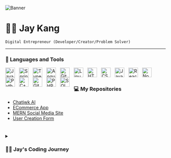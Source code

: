 ![Banner](https://user-images.githubusercontent.com/108297706/234366267-38da21cb-b9ca-4a6a-99ba-b04569e2ad77.JPG)
# :weight_lifting_man: Jay Kang

`Digital Entrepreneur (Developer/Creator/Problem Solver)`



---

### 🧰 Languages and Tools

<img align="left" alt="Java" width="30px" style="padding-right:10px;" src="https://cdn.jsdelivr.net/gh/devicons/devicon/icons/java/java-original.svg"/>
<img align="left" alt="Spring" width="30px" style="padding-right:10px;" src="https://cdn.jsdelivr.net/gh/devicons/devicon/icons/spring/spring-original.svg" />
<img align="left" alt="TypeScript" width="30px" style="padding-right:10px;" src="https://cdn.jsdelivr.net/gh/devicons/devicon/icons/typescript/typescript-plain.svg" />
<img align="left" alt="Angular" width="30px" style="padding-right:10px;" src="https://cdn.jsdelivr.net/gh/devicons/devicon/icons/angularjs/angularjs-plain.svg" />
<img align="left" alt="Git" width="30px" style="padding-right:10px;" src="https://cdn.jsdelivr.net/gh/devicons/devicon/icons/git/git-original.svg" />
<img align="left" alt="Linux" width="30px" style="padding-right:10px;" src="https://cdn.jsdelivr.net/gh/devicons/devicon/icons/linux/linux-original.svg" />
<img align="left" alt="HTML" width="30px" style="padding-right:10px;" src="https://cdn.jsdelivr.net/gh/devicons/devicon/icons/html5/html5-plain.svg" />
<img align="left" alt="CSS" width="30px" style="padding-right:10px;" src="https://cdn.jsdelivr.net/gh/devicons/devicon/icons/css3/css3-plain.svg" />
<img align="left" alt="JavaScript" width="30px" style="padding-right:10px;" src="https://cdn.jsdelivr.net/gh/devicons/devicon/icons/javascript/javascript-plain.svg" />
<img align="left" alt="React" width="30px" style="padding-right:10px;" src="https://cdn.jsdelivr.net/gh/devicons/devicon/icons/react/react-original.svg" />
<img align="left" alt="NodeJS" width="30px" style="padding-right:10px;" src="https://cdn.jsdelivr.net/gh/devicons/devicon/icons/nodejs/nodejs-original.svg" />
<img align="left" alt="Python" width="30px" style="padding-right:10px;" src="https://cdn.jsdelivr.net/gh/devicons/devicon/icons/python/python-plain.svg" />
<img align="left" alt="C++" width="30px" style="padding-right:10px;" src="https://cdn.jsdelivr.net/gh/devicons/devicon/icons/cplusplus/cplusplus-line.svg" />
<img align="left" alt="GitHub" width="30px" style="padding-right:10px;" src="https://cdn.jsdelivr.net/gh/devicons/devicon/icons/github/github-original.svg" />
<img align="left" alt="PHP" width="30px" style="padding-right:10px;" src="https://cdn.jsdelivr.net/gh/devicons/devicon/icons/php/php-plain.svg" />
<img align="left" alt="SQL" width="30px" style="padding-right:10px;" src="https://cdn.jsdelivr.net/gh/devicons/devicon/icons/mysql/mysql-plain.svg" />
<br />

#

### :computer: My Repositories
- <a href="https://github.com/kangjay88/chatjwk_ai">Chatjwk AI</a>
- <a href="https://github.com/kangjay88/ECommerce_J88">ECommerce App</a>
- <a href="https://github.com/kangjay88/DemoMediaJK">MERN Social Media Site</a>
- <a href="https://github.com/kangjay88/fetakehome-usercreationform">User Creation Form</a>

#

<details>
 <summary><h3>👨‍💻 Jay's Coding Journey</h3></summary>
  My passion in technology began with our lab’s dedication to decrease veteran’s healthcare costs, while increasing their quality of care. At the VA,  I gained experience in managing and analyzing medical data, presenting affordable, accurate testing methods to providers. From there, my desire to learn more technology grew, and I started to study computer programming. It led me to completing a comprehensive bootcamp, where I gained a variety of experiences in Python, JavaScript, Java, SQL, REST APIs, etc. <br>
  My experience in managing and analyzing medical data at the VA, coupled with my comprehensive coding bootcamp training, has equipped me with the skills to make a valuable contribution to your team. I am a self-starter, passionate about using my technical expertise to make a positive impact.

#
 
#### Currently looking for career opportunities. Reach out to me on:
[<a href="https://www.linkedin.com/in/kangjay88/"><img src="https://img.shields.io/badge/LinkedIn-blue?style=for-the-badge&logo=LinkedIn&logoColor=white"/></a>]()

<!--
**kangjay88/kangjay88** is a ✨ _special_ ✨ repository because its `README.md` (this file) appears on your GitHub profile.

Here are some ideas to get you started:

- 🔭 I’m currently working on ...
- 🌱 I’m currently learning ...
- 👯 I’m looking to collaborate on ...
- 🤔 I’m looking for help with ...
- 💬 Ask me about ...
- 📫 How to reach me: ...
- 😄 Pronouns: ...
- ⚡ Fun fact: ...
-->
